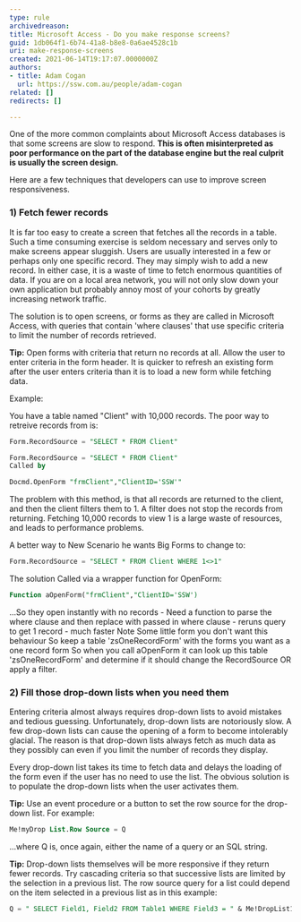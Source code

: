 ```yaml
---
type: rule
archivedreason: 
title: Microsoft Access - Do you make response screens? 
guid: 1db064f1-6b74-41a8-b8e8-0a6ae4528c1b
uri: make-response-screens
created: 2021-06-14T19:17:07.0000000Z
authors:
- title: Adam Cogan
  url: https://ssw.com.au/people/adam-cogan
related: []
redirects: []

---
```


One of the more common complaints about Microsoft Access databases is that some screens are slow to respond. **This is often misinterpreted as poor performance on the part of the database engine but the real culprit is usually the screen design.**

Here are a few techniques that developers can use to improve screen responsiveness.

<!--endintro-->

### 1) Fetch fewer records

It is far too easy to create a screen that fetches all the records in a table. Such a time consuming exercise is seldom necessary and serves only to make screens appear sluggish. Users are usually interested in a few or perhaps only one specific record. They may simply wish to add a new record. In either case, it is a waste of time to fetch enormous quantities of data. If you are on a local area network, you will not only slow down your own application but probably annoy most of your cohorts by greatly increasing network traffic.

The solution is to open screens, or forms as they are called in Microsoft Access, with queries that contain 'where clauses' that use specific criteria to limit the number of records retrieved.

**Tip:** Open forms with criteria that return no records at all. Allow the user to enter criteria in the form header. It is quicker to refresh an existing form after the user enters criteria than it is to load a new form while fetching data.

Example:

You have a table named "Client" with 10,000 records. The poor way to retreive records from is:

``` sql
Form.RecordSource = "SELECT * FROM Client"

Form.RecordSource = "SELECT * FROM Client"
Called by

Docmd.OpenForm "frmClient","ClientID='SSW'"
```

The problem with this method, is that all records are returned to the client, and then the client filters them to 1. A filter does not stop the records from returning. Fetching 10,000 records to view 1 is a large waste of resources, and leads to performance problems.

A better way to New Scenario he wants Big Forms to change to:

``` sql
Form.RecordSource = "SELECT * FROM Client WHERE 1<>1"
```

The solution Called via a wrapper function for OpenForm: 

``` sql
Function aOpenForm("frmClient","ClientID='SSW')
```

...So they open instantly with no records - Need a function to parse the where clause and then replace with passed in where clause - reruns query to get 1 record - much faster Note Some little form you don't want this behaviour So keep a table 'zsOneRecordForm' with the forms you want as a one record form So when you call aOpenForm it can look up this table 'zsOneRecordForm' and determine if it should change the RecordSource OR apply a filter.

### 2) Fill those drop-down lists when you need them

Entering criteria almost always requires drop-down lists to avoid mistakes and tedious guessing. Unfortunately, drop-down lists are notoriously slow. A few drop-down lists can cause the opening of a form to become intolerably glacial. The reason is that drop-down lists always fetch as much data as they possibly can even if you limit the number of records they display.

Every drop-down list takes its time to fetch data and delays the loading of the form even if the user has no need to use the list. The obvious solution is to populate the drop-down lists when the user activates them.

**Tip:** Use an event procedure or a button to set the row source for the drop-down list. For example:

``` sql
Me!myDrop List.Row Source = Q
```

...where Q is, once again, either the name of a query or an SQL string.

**Tip:** Drop-down lists themselves will be more responsive if they return fewer records. Try cascading criteria so that successive lists are limited by the selection in a previous list. The row source query for a list could depend on the item selected in a previous list as in this example: 

``` sql
Q = " SELECT Field1, Field2 FROM Table1 WHERE Field3 = " & Me!DropList1
```

